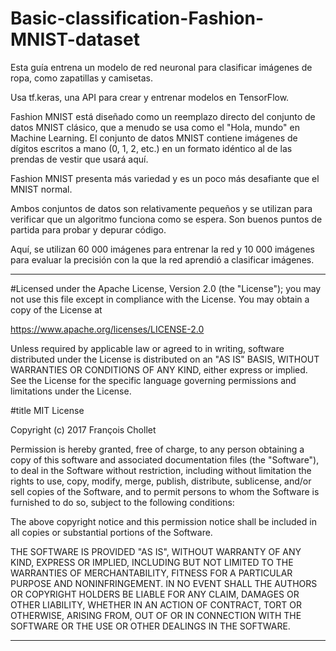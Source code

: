 # Basic-classification-Fashion-MNIST-dataset

Esta guía entrena un modelo de red neuronal para clasificar imágenes de ropa, como zapatillas y camisetas. 

Usa tf.keras, una API para crear y entrenar modelos en TensorFlow.

Fashion MNIST está diseñado como un reemplazo directo del conjunto de datos MNIST clásico, que a menudo se usa como el "Hola, mundo" en Machine Learning.
El conjunto de datos MNIST contiene imágenes de dígitos escritos a mano (0, 1, 2, etc.) en un formato idéntico al de las prendas de vestir que usará aquí.

Fashion MNIST presenta más variedad y es un poco más desafiante que el MNIST normal. 

Ambos conjuntos de datos son relativamente pequeños y se utilizan para verificar que un algoritmo funciona como se espera. 
Son buenos puntos de partida para probar y depurar código.

Aquí, se utilizan 60 000 imágenes para entrenar la red y 10 000 imágenes para evaluar la precisión con la que la red aprendió a clasificar imágenes. 

________________________________________________________________________
#Licensed under the Apache License, Version 2.0 (the "License");
you may not use this file except in compliance with the License.
You may obtain a copy of the License at

https://www.apache.org/licenses/LICENSE-2.0

Unless required by applicable law or agreed to in writing, software
distributed under the License is distributed on an "AS IS" BASIS,
WITHOUT WARRANTIES OR CONDITIONS OF ANY KIND, either express or implied.
See the License for the specific language governing permissions and
limitations under the License.

#title MIT License

Copyright (c) 2017 François Chollet

Permission is hereby granted, free of charge, to any person obtaining a
copy of this software and associated documentation files (the "Software"),
to deal in the Software without restriction, including without limitation
the rights to use, copy, modify, merge, publish, distribute, sublicense,
and/or sell copies of the Software, and to permit persons to whom the
Software is furnished to do so, subject to the following conditions:

The above copyright notice and this permission notice shall be included in
all copies or substantial portions of the Software.

THE SOFTWARE IS PROVIDED "AS IS", WITHOUT WARRANTY OF ANY KIND, EXPRESS OR
IMPLIED, INCLUDING BUT NOT LIMITED TO THE WARRANTIES OF MERCHANTABILITY,
FITNESS FOR A PARTICULAR PURPOSE AND NONINFRINGEMENT. IN NO EVENT SHALL
THE AUTHORS OR COPYRIGHT HOLDERS BE LIABLE FOR ANY CLAIM, DAMAGES OR OTHER
LIABILITY, WHETHER IN AN ACTION OF CONTRACT, TORT OR OTHERWISE, ARISING
FROM, OUT OF OR IN CONNECTION WITH THE SOFTWARE OR THE USE OR OTHER
DEALINGS IN THE SOFTWARE.
________________________________________________________________________________
